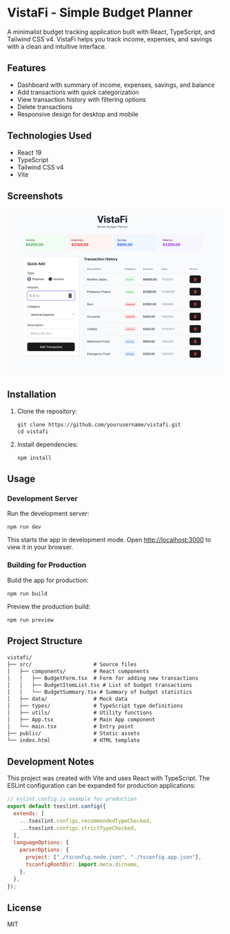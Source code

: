 # VistaFi - Simple Budget Planner

A minimalist budget tracking application built with React, TypeScript, and Tailwind CSS v4. VistaFi helps you track income, expenses, and savings with a clean and intuitive interface.

## Features

- Dashboard with summary of income, expenses, savings, and balance
- Add transactions with quick categorization
- View transaction history with filtering options
- Delete transactions
- Responsive design for desktop and mobile

## Technologies Used

- React 19
- TypeScript
- Tailwind CSS v4
- Vite

## Screenshots

![VistaFi Budget Planner](screenshot.png)

## Installation

1. Clone the repository:

   ```
   git clone https://github.com/yourusername/vistafi.git
   cd vistafi
   ```

2. Install dependencies:
   ```
   npm install
   ```

## Usage

### Development Server

Run the development server:

```
npm run dev
```

This starts the app in development mode. Open [http://localhost:3000](http://localhost:3000) to view it in your browser.

### Building for Production

Build the app for production:

```
npm run build
```

Preview the production build:

```
npm run preview
```

## Project Structure

```
vistafi/
├── src/                    # Source files
│   ├── components/         # React components
│   │   ├── BudgetForm.tsx  # Form for adding new transactions
│   │   ├── BudgetItemList.tsx # List of budget transactions
│   │   └── BudgetSummary.tsx # Summary of budget statistics
│   ├── data/               # Mock data
│   ├── types/              # TypeScript type definitions
│   ├── utils/              # Utility functions
│   ├── App.tsx             # Main App component
│   └── main.tsx            # Entry point
├── public/                 # Static assets
└── index.html              # HTML template
```

## Development Notes

This project was created with Vite and uses React with TypeScript. The ESLint configuration can be expanded for production applications:

```js
// eslint.config.js example for production
export default tseslint.config({
  extends: [
    ...tseslint.configs.recommendedTypeChecked,
    ...tseslint.configs.strictTypeChecked,
  ],
  languageOptions: {
    parserOptions: {
      project: ["./tsconfig.node.json", "./tsconfig.app.json"],
      tsconfigRootDir: import.meta.dirname,
    },
  },
});
```

## License

MIT
